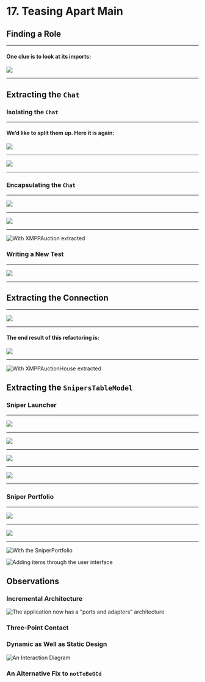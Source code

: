 # 17. Teasing Apart Main

## Finding a Role

------------------------------------------------------------------------------------------------------------------------
#### One clue is to look at its imports:

![](https://www.safaribooksonline.com/library/view/growing-object-oriented-software/9780321574442/graphics/191pro01.jpg)

------------------------------------------------------------------------------------------------------------------------

## Extracting the `Chat`

### Isolating the `Chat`

------------------------------------------------------------------------------------------------------------------------
#### We’d like to split them up. Here it is again:

![](https://www.safaribooksonline.com/library/view/growing-object-oriented-software/9780321574442/graphics/192pro01.jpg)

------------------------------------------------------------------------------------------------------------------------
![](https://www.safaribooksonline.com/library/view/growing-object-oriented-software/9780321574442/graphics/193pro01.jpg)

------------------------------------------------------------------------------------------------------------------------

### Encapsulating the `Chat`

------------------------------------------------------------------------------------------------------------------------
![](https://www.safaribooksonline.com/library/view/growing-object-oriented-software/9780321574442/graphics/193pro02.jpg)

------------------------------------------------------------------------------------------------------------------------
![](https://www.safaribooksonline.com/library/view/growing-object-oriented-software/9780321574442/graphics/194pro01.jpg)

------------------------------------------------------------------------------------------------------------------------

![With XMPPAuction extracted](https://www.safaribooksonline.com/library/view/growing-object-oriented-software/9780321574442/graphics/17fig01.jpg "With XMPPAuction extracted")

### Writing a New Test

------------------------------------------------------------------------------------------------------------------------
![](https://www.safaribooksonline.com/library/view/growing-object-oriented-software/9780321574442/graphics/195pro01.jpg)

------------------------------------------------------------------------------------------------------------------------

## Extracting the Connection

------------------------------------------------------------------------------------------------------------------------
![](https://www.safaribooksonline.com/library/view/growing-object-oriented-software/9780321574442/graphics/196pro01.jpg)

------------------------------------------------------------------------------------------------------------------------
#### The end result of this refactoring is:

![](https://www.safaribooksonline.com/library/view/growing-object-oriented-software/9780321574442/graphics/196pro02.jpg)

------------------------------------------------------------------------------------------------------------------------

![With XMPPAuctionHouse extracted](https://www.safaribooksonline.com/library/view/growing-object-oriented-software/9780321574442/graphics/17fig02.jpg "With XMPPAuctionHouse extracted")

## Extracting the `SnipersTableModel`

### Sniper Launcher

------------------------------------------------------------------------------------------------------------------------
![](https://www.safaribooksonline.com/library/view/growing-object-oriented-software/9780321574442/graphics/197pro01.jpg)

------------------------------------------------------------------------------------------------------------------------
![](https://www.safaribooksonline.com/library/view/growing-object-oriented-software/9780321574442/graphics/198pro01.jpg)

------------------------------------------------------------------------------------------------------------------------
![](https://www.safaribooksonline.com/library/view/growing-object-oriented-software/9780321574442/graphics/198pro02.jpg)

------------------------------------------------------------------------------------------------------------------------
![](https://www.safaribooksonline.com/library/view/growing-object-oriented-software/9780321574442/graphics/199pro01.jpg)

------------------------------------------------------------------------------------------------------------------------

### Sniper Portfolio

------------------------------------------------------------------------------------------------------------------------
![](https://www.safaribooksonline.com/library/view/growing-object-oriented-software/9780321574442/graphics/199pro02.jpg)

------------------------------------------------------------------------------------------------------------------------
![](https://www.safaribooksonline.com/library/view/growing-object-oriented-software/9780321574442/graphics/200pro01.jpg)

------------------------------------------------------------------------------------------------------------------------

![With the SniperPortfolio](https://www.safaribooksonline.com/library/view/growing-object-oriented-software/9780321574442/graphics/17fig03.jpg "With the SniperPortfolio")

![Adding items through the user interface](https://www.safaribooksonline.com/library/view/growing-object-oriented-software/9780321574442/graphics/17fig04.jpg "Adding items through the user interface")

## Observations

### Incremental Architecture

![The application now has a "ports and adapters" architecture](https://www.safaribooksonline.com/library/view/growing-object-oriented-software/9780321574442/graphics/17fig05.jpg "The application now has a 'ports and adapters' architecture")

### Three-Point Contact

### Dynamic as Well as Static Design

![An Interaction Diagram](https://www.safaribooksonline.com/library/view/growing-object-oriented-software/9780321574442/graphics/17fig06.jpg "An Interaction Diagram")

### An Alternative Fix to `notToBeGCd`
